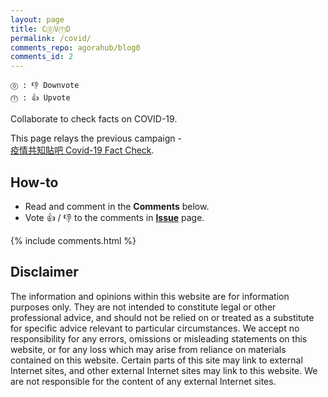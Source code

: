 ```yaml
---
layout: page
title: C⓪V⓵D
permalink: /covid/
comments_repo: agorahub/blog0
comments_id: 2
---
```

```
⓪ : 👎 Downvote
⓵ : 👍 Upvote
```
Collaborate to check facts on COVID-19.

This page relays the previous campaign -<br>
[疫情共知貼吧 Covid-19 Fact Check](https://github.com/agorahub/_meta/issues/4).

## How-to

- Read and comment in the **Comments** below.
- Vote 👍 / 👎 to the comments in [**Issue**](https://github.com/agorahub/blog0/issues/2) page.

{% include comments.html %}

## Disclaimer

The information and opinions within this website are for information purposes only. They are not intended to constitute legal or other professional advice, and should not be relied on or treated as a substitute for specific advice relevant to particular circumstances. We accept no responsibility for any errors, omissions or misleading statements on this website, or for any loss which may arise from reliance on materials contained on this website. Certain parts of this site may link to external Internet sites, and other external Internet sites may link to this website. We are not responsible for the content of any external Internet sites.

